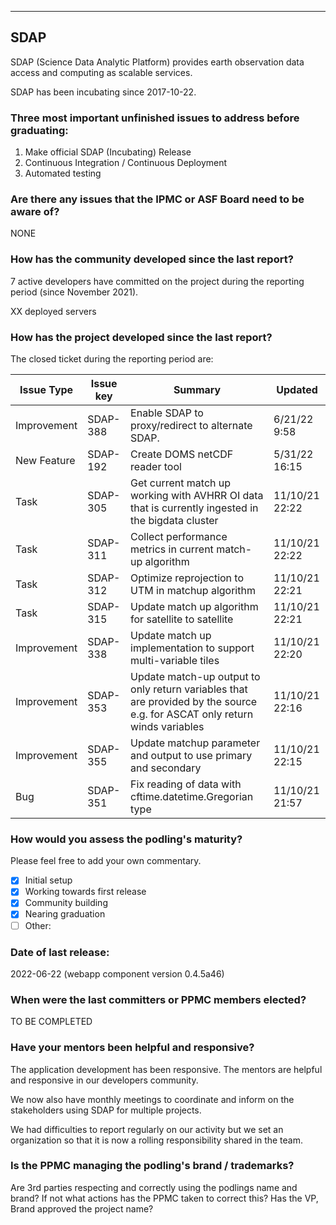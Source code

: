 --------------------
## SDAP

SDAP (Science Data Analytic Platform) provides earth observation data access and computing as scalable services.

SDAP has been incubating since 2017-10-22.

### Three most important unfinished issues to address before graduating:


1. Make official SDAP (Incubating) Release
2. Continuous Integration / Continuous Deployment
3. Automated testing


### Are there any issues that the IPMC or ASF Board need to be aware of?

NONE


### How has the community developed since the last report?

7 active developers have committed on the project during the reporting period (since November 2021).

XX deployed servers


### How has the project developed since the last report?

The closed ticket during the reporting period are:

| Issue Type  | Issue key | Summary                                                                                                                    | Updated        |
| ----------- | --------- | -------------------------------------------------------------------------------------------------------------------------- | -------------- |
| Improvement | SDAP-388  | Enable SDAP to proxy/redirect to alternate SDAP.                                                                           | 6/21/22 9:58   |
| New Feature | SDAP-192  | Create DOMS netCDF reader tool                                                                                             | 5/31/22 16:15  |
| Task        | SDAP-305  | Get current match up working with AVHRR OI data that is currently ingested in the bigdata cluster                          | 11/10/21 22:22 |
| Task        | SDAP-311  | Collect performance metrics in current match-up algorithm                                                                  | 11/10/21 22:22 |
| Task        | SDAP-312  | Optimize reprojection to UTM in matchup algorithm                                                                          | 11/10/21 22:21 |
| Task        | SDAP-315  | Update match up algorithm for satellite to satellite                                                                       | 11/10/21 22:21 |
| Improvement | SDAP-338  | Update match up implementation to support multi-variable tiles                                                             | 11/10/21 22:20 |
| Improvement | SDAP-353  | Update match-up output to only return variables that are provided by the source e.g. for ASCAT only return winds variables | 11/10/21 22:16 |
| Improvement | SDAP-355  | Update matchup parameter and output to use primary and secondary                                                           | 11/10/21 22:15 |
| Bug         | SDAP-351  | Fix reading of data with cftime.datetime.Gregorian type                                                                    | 11/10/21 21:57 |

 ### How would you assess the podling's maturity?
Please feel free to add your own commentary.

  - [x] Initial setup
  - [x] Working towards first release
  - [x] Community building
  - [x] Nearing graduation
  - [ ] Other:

### Date of last release:

  2022-06-22 (webapp component version 0.4.5a46)

### When were the last committers or PPMC members elected?


TO BE COMPLETED

### Have your mentors been helpful and responsive?

The application development has been responsive. The mentors are helpful and responsive in our developers community.

We now also have monthly meetings to coordinate and inform on the stakeholders using SDAP for multiple projects.

We had difficulties to report regularly on our activity but we set an organization so that it is now a rolling responsibility shared in the team.


### Is the PPMC managing the podling's brand / trademarks?

Are 3rd parties respecting and correctly using the podlings
name and brand? If not what actions has the PPMC taken to
correct this? Has the VP, Brand approved the project name?